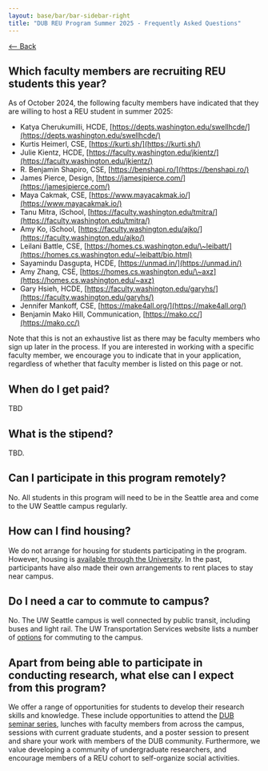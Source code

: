 ```yaml
---
layout: base/bar/bar-sidebar-right
title: "DUB REU Program Summer 2025 - Frequently Asked Questions"
---
```


<a onclick="window.history.back()" href="#">⟵ Back</a>

## Which faculty members are recruiting REU students this year?

As of October 2024, the following faculty members have indicated that they are willing to host a REU student in summer 2025:

* Katya Cherukumilli, HCDE, [https://depts.washington.edu/swellhcde/](https://depts.washington.edu/swellhcde/)  
* Kurtis Heimerl, CSE, [https://kurti.sh/](https://kurti.sh/)  
* Julie Kientz, HCDE, [https://faculty.washington.edu/jkientz/](https://faculty.washington.edu/jkientz/)  
* R. Benjamin Shapiro, CSE, [https://benshapi.ro/](https://benshapi.ro/)  
* James Pierce, Design, [https://jamesjpierce.com/](https://jamesjpierce.com/)  
* Maya Cakmak, CSE, [https://www.mayacakmak.io/](https://www.mayacakmak.io/)  
* Tanu Mitra, iSchool, [https://faculty.washington.edu/tmitra/](https://faculty.washington.edu/tmitra/)  
* Amy Ko, iSchool, [https://faculty.washington.edu/ajko/](https://faculty.washington.edu/ajko/)  
* Leilani Battle, CSE, [https://homes.cs.washington.edu/\~leibatt/](https://homes.cs.washington.edu/~leibatt/bio.html)  
* Sayamindu Dasgupta, HCDE, [https://unmad.in/](https://unmad.in/)  
* Amy Zhang, CSE, [https://homes.cs.washington.edu/\~axz](https://homes.cs.washington.edu/~axz)  
* Gary Hsieh, HCDE, [https://faculty.washington.edu/garyhs/](https://faculty.washington.edu/garyhs/)   
* Jennifer Mankoff, CSE, [https://make4all.org/](https://make4all.org/)   
* Benjamin Mako Hill, Communication, [https://mako.cc/](https://mako.cc/) 

Note that this is not an exhaustive list as there may be faculty members who sign up later in the process. If you are interested in working with a specific faculty member, we encourage you to indicate that in your application, regardless of whether that faculty member is listed on this page or not.

## When do I get paid?

TBD

## What is the stipend?

TBD.

## Can I participate in this program remotely?

No. All students in this program will need to be in the Seattle area and come to the UW Seattle campus regularly.

## How can I find housing?

We do not arrange for housing for students participating in the program. However, housing is [available through the University](https://hfs.uw.edu/Guest-Housing). In the past, participants have also made their own arrangements to rent places to stay near campus.

## Do I need a car to commute to campus?

No. The UW Seattle campus is well connected by public transit, including buses and light rail. The UW Transportation Services website lists a number of [options](https://transportation.uw.edu/getting-here) for commuting to the campus.

## Apart from being able to participate in conducting research, what else can I expect from this program?

We offer a range of opportunities for students to develop their research skills and knowledge. These include opportunities to attend the [DUB seminar series](https://dub.washington.edu/seminar.html), lunches with faculty members from across the campus, sessions with current graduate students, and a poster session to present and share your work with members of the DUB community. Furthermore, we value developing a community of undergraduate researchers, and encourage members of a REU cohort to self-organize social activities.
